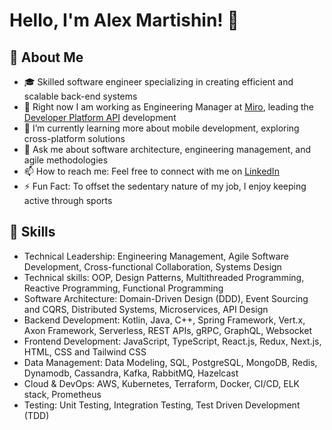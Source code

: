 # Hello, I'm Alex Martishin! 👋

## 🚀 About Me
- 🎓 Skilled software engineer specializing in creating efficient and scalable back-end systems
- 🔭 Right now I am working as Engineering Manager at [Miro](https://miro.com/), leading the [Developer Platform API](https://developers.miro.com/reference/api-reference) development
- 📖 I’m currently learning more about mobile development, exploring cross-platform solutions
- 💬 Ask me about software architecture, engineering management, and agile methodologies
- 📫 How to reach me: Feel free to connect with me on [LinkedIn](https://www.linkedin.com/in/asmartishin)
- ⚡ Fun Fact: To offset the sedentary nature of my job, I enjoy keeping active through sports

## 🔧 Skills
- Technical Leadership: Engineering Management, Agile Software Development, Cross-functional Collaboration, Systems Design
- Technical skills: OOP, Design Patterns, Multithreaded Programming, Reactive Programming, Functional Programming
- Software Architecture:  Domain-Driven Design (DDD), Event Sourcing and CQRS, Distributed Systems, Microservices, API Design
- Backend Development: Kotlin, Java, C++, Spring Framework, Vert.x, Axon Framework, Serverless, REST APIs, gRPC, GraphQL, Websocket
- Frontend Development: JavaScript, TypeScript, React.js, Redux, Next.js, HTML, CSS and Tailwind CSS 
- Data Management: Data Modeling, SQL, PostgreSQL, MongoDB, Redis, Dynamodb, Cassandra, Kafka, RabbitMQ, Hazelcast
- Cloud & DevOps: AWS, Kubernetes, Terraform, Docker, CI/CD, ELK stack, Prometheus
- Testing: Unit Testing, Integration Testing, Test Driven Development (TDD)


<!--
**ttymonkey/ttymonkey** is a ✨ _special_ ✨ repository because its `README.md` (this file) appears on your GitHub profile.

Here are some ideas to get you started:

- 🔭 I’m currently working on ...
- 🌱 I’m currently learning ...
- 👯 I’m looking to collaborate on ...
- 🤔 I’m looking for help with ...
- 💬 Ask me about ...
- 📫 How to reach me: ...
- 😄 Pronouns: ...
- ⚡ Fun fact: ...
-->
